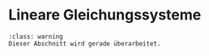 # Lineare Gleichungssysteme

```{admonition} Warnung
:class: warning
Dieser Abschnitt wird gerade überarbeitet.
```
